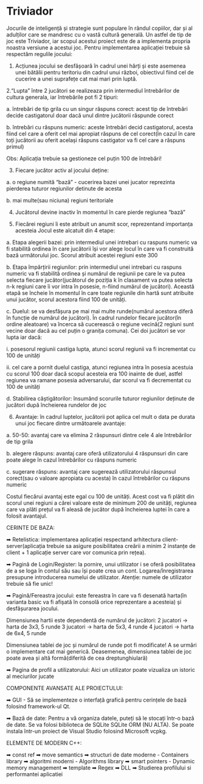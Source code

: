 # Triviador

Jocurile de inteligență și strategie sunt populare în rândul copiilor, dar și al adulților care se mandresc cu o vastă cultură generală. Un astfel de tip de joc este Triviador, iar scopul acestui proiect este de a implementa propria noastra versiune a acestui joc. Pentru implementarea aplicației trebuie să respectăm regulile jocului:

1. Acțiunea jocului se desfășoară în cadrul unei hărți și este asemenea unei bătălii pentru teritoriu din cadrul unui război, obiectivul fiind cel de cucerire a unei suprafețe cat mai mari prin luptă. 

2.“Lupta” între 2 jucători se realizeaza prin intermediul întrebărilor de cultura generala, iar întrebările pot fi 2 tipuri:

a. întrebări de tip grila cu un singur răspuns corect: acest tip de întrebări decide castigatorul doar dacă unul dintre jucătorii răspunde corect

b. întrebări cu răspuns numeric: aceste întrebări decid castigatorul, acesta fiind cel care a oferit cel mai apropiat răspuns de cel corect(în cazul în care toți jucătorii au oferit același răspuns castigator va fi cel care a răspuns primul)

Obs: Aplicația trebuie sa gestioneze cel puțin 100 de întrebări!

3. Fiecare jucător activ al jocului deține:

a. o regiune numită “bază” - cucerirea bazei unei jucator reprezinta pierderea tuturor regiunilor detinute de acesta

b. mai multe(sau niciuna) regiuni teritoriale

4. Jucătorul devine inactiv în momentul în care pierde regiunea “bază”

5. Fiecărei regiuni îi este atribuit un anumit scor, reprezentand importanța acesteia
Jocul este alcatuit din 4 etape:

a. Etapa alegerii bazei: prin intermediul unei intrebari cu raspuns numeric va fi stabilită ordinea în care jucătorii își vor alege locul în care va fi construită bază următorului joc. Scorul atribuit acestei regiuni este 300

b. Etapa împărțirii regiunilor: prin intermediul unei intrebari cu raspuns numeric va fi stabilită ordinea și numărul de regiunii pe care le va putea selecta fiecare jucător(jucătorul de poziția k în clasament va putea selecta n-k regiuni care îi vor intra în posesie, n-fiind numărul de jucători). Această etapă se încheie în momentul în care toate regiunile din hartă sunt atribuite unui jucător, scorul acestora fiind 100 de unități.

c. Duelul: se va desfășura pe mai mai multe runde(numărul acestora diferă în funcție  de numărul de  jucători). În cadrul rundelor fiecare jucător(în ordine aleatoare) va încerca să cucerească o regiune vecină(2 regiuni sunt vecine doar dacă au cel puțin o granița comuna). Cei doi jucători se vor lupta iar dacă:

i. posesorul regiunii castiga lupta, atunci scorul regiunii va fi incrementat cu 100 de unități

ii. cel care a pornit duelul castiga, atunci regiunea intra în posesia acestuia cu scorul 100 doar dacă scopul acesteia era 100 inainte de duel, astfel regiunea va ramane posesia adversarului, dar scorul va fi decrementat cu 100 de unități

d. Stabilirea câștigătorilor: însumând scorurile tuturor regiunilor deținute de jucători după încheierea rundelor de joc 

6. Avantaje: în cadrul luptelor, jucătorii pot aplica cel mult o data pe durata unui joc fiecare dintre următoarele avantaje:

a. 50-50: avantaj care va elimina 2 răspunsuri dintre cele 4 ale întrebărilor de tip grila

b. alegere răspuns: avantaj care oferă utilizatorului 4 răspunsuri din care poate alege în cazul întrebărilor cu răspuns numeric 
 
c. sugerare răspuns: avantaj care sugerează utilizatorului răspunsul corect(sau o valoare apropiata cu acesta) în cazul întrebărilor cu răspuns numeric 

Costul fiecărui avantaj este egal cu 100 de unități. Acest cost va fi plătit din scorul unei regiuni a cărei valoare este de minimum 200 de unități, regiunea care va plăti prețul va fi aleasă de jucător după încheierea luptei în care a folosit avantajul.


CERINTE DE BAZA:

➡ Retelistica: implementarea aplicației respectand arhitectura client-server(aplicația trebuie sa asigure posibilitatea creării a minim 2 instanțe de client + 1 aplicație server care vor comunica prin rețea). 

➡ Pagină de Login/Register: la pornire, unui utilizator i se oferă posibilitatea de a se loga în contul său sau își poate crea un cont. Logarea/înregistrarea presupune introducerea numelui de utilizator. Atenție: numele de utilizator trebuie să fie unic!

➡ Pagină/Fereastra jocului: este fereastra în care va fi desenată harta(în varianta basic va fi afișată în consolă orice reprezentare a acesteia) și desfășurarea jocului.

Dimensiunea hartii este dependentă de numărul de jucători:
2 jucatori → harta  de 3x3, 5 runde
3 jucatori → harta  de 5x3, 4 runde 
4 jucatori → harta  de 6x4, 5 runde 

Dimensiunea tablei de joc și numărul de runde pot fi modificate! A se urmări o implementare cat mai generică. Deasemenea, dimensiunea tablei de joc poate avea și altă formă(diferită de cea dreptunghiulară)

➡ Pagina de profil a utilizatorului: Aici un utilizator poate vizualiza un istoric al meciurilor jucate 


COMPONENTE AVANSATE ALE PROIECTULUI:

➡ GUI - Să se implementeze o interfață grafică pentru cerințele de bază folosind framework-ul Qt.

➡ Bază de date: Pentru a vă organiza datele, puteți să le stocați într-o bază de date. Se va folosi biblioteca de SQLite SQLite ORM (NU ALTA). Se poate instala într-un proiect de Visual Studio folosind Microsoft vcpkg.

ELEMENTE DE MODERN C++:

➡ const ref
➡ move semantics
➡ structuri de date moderne - Containers library
➡ algoritmi moderni - Algorithms library
➡ smart pointers - Dynamic memory management
➡ template
➡ Regex
➡ DLL
➡ Studierea profilului si performantei aplicatiei
